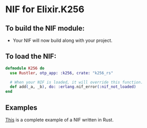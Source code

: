 # NIF for Elixir.K256

## To build the NIF module:

- Your NIF will now build along with your project.

## To load the NIF:

```elixir
defmodule K256 do
  use Rustler, otp_app: :k256, crate: "k256_rs"

  # When your NIF is loaded, it will override this function.
  def add(_a, _b), do: :erlang.nif_error(:nif_not_loaded)
end
```

## Examples

[This](https://github.com/rusterlium/NifIo) is a complete example of a NIF written in Rust.
